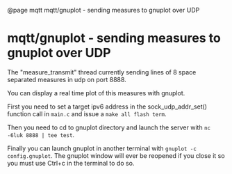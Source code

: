 @page mqtt  mqtt/gnuplot - sending measures to gnuplot over UDP
# mqtt/gnuplot - sending measures to gnuplot over UDP

The "measure_transmit" thread currently sending lines of 8 space separated
measures in udp on port 8888.

You can display a real time plot of this measures with gnuplot.

First you need to set a target ipv6 address in the sock_udp_addr_set()
function call in `main.c` and issue a `make all flash term`.

Then you need to cd to gnuplot directory and launch the server with
`nc -6luk 8888 | tee test`.

Finally you can launch gnuplot in another terminal with
`gnuplot -c config.gnuplot`. The gnuplot window will ever be reopened
if you close it so you must use Ctrl+c in the terminal to do so.

